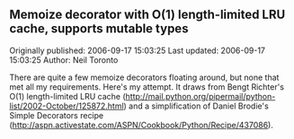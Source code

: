 ## Memoize decorator with O(1) length-limited LRU cache, supports mutable types 
Originally published: 2006-09-17 15:03:25 
Last updated: 2006-09-17 15:03:25 
Author: Neil Toronto 
 
There are quite a few memoize decorators floating around, but none that met all my requirements. Here's my attempt. It draws from Bengt Richter's O(1) length-limited LRU cache (http://mail.python.org/pipermail/python-list/2002-October/125872.html) and a simplification of Daniel Brodie's Simple Decorators recipe (http://aspn.activestate.com/ASPN/Cookbook/Python/Recipe/437086).
